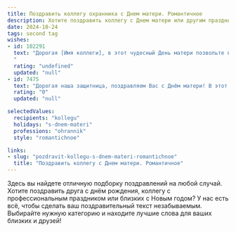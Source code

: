 ```yaml
---
title: Поздравить коллегу охранника с Днем матери. Романтичное
description: Хотите поздравить коллегу с Днем матери или другим праздником? Наш ИИ создаст незабываемое поздравление, а вы обязательно выделитесь среди других.  
date: 2024-10-24
tags: second tag
wishes:
- id: 102291
  text: "Дорогая [Имя коллеги], в этот чудесный День матери позвольте выразить Вам безграничное восхищение Вашей силой, нежностью и заботой, которые, как тёплый свет маяка, ведут Ваших близких к счастью. Пусть Ваше сердце всегда будет наполнено любовью, а глаза светятся радостью.  Пусть каждый день дарит Вам моменты нежности и умиления, подобно самым прекрасным мелодиям. С праздником!
  "
  rating: "undefined"
  updated: "null"
- id: 7475
  text: "Дорогая наша защитница, поздравляем Вас с Днём матери! В этот прекрасный и тёплый праздник мы хотим выразить Вам всю нашу любовь и благодарность. Ваша сила и мужество оберегают нас и наших детей, а Ваша нежность и забота согревают наши души. Пусть в Вашей жизни всегда будут улыбки, радость и любовь, а Ваши дети будут Вашей гордостью и отрадой. С праздником Вас, наша дорогая мама-охранник!"
  rating: "0"
  updated: "null"

selectedValues:
  recipients: "kollegu"
  holidays: "s-dnem-materi"
  professions: "ohrannik"
  style: "romantichnoe"

links:
- slug: "pozdravit-kollegu-s-dnem-materi-romantichnoe"
  title: "Поздравить коллегу с Днем матери. Романтичное"
---
```


Здесь вы найдете отличную подборку поздравлений на любой случай. 
Хотите поздравить друга с днём рождения, коллегу с профессиональным праздником или близких с Новым годом? У нас есть всё, чтобы сделать ваш поздравительный текст незабываемым. Выбирайте нужную категорию и находите лучшие слова для ваших близких и друзей!
